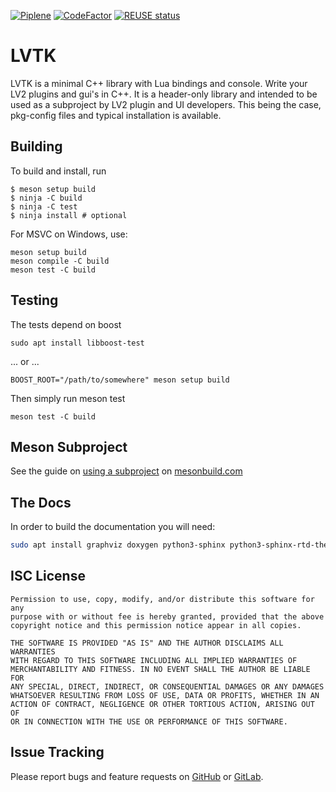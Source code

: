 [![Piplene](https://gitlab.com/lvtk/lvtk/badges/main/pipeline.svg)](https://gitlab.com/lvtk/lvtk/-/pipelines)
[![CodeFactor](https://www.codefactor.io/repository/github/lvtk/lvtk/badge)](https://www.codefactor.io/repository/github/lvtk/lvtk)
[![REUSE status](https://api.reuse.software/badge/gitlab.com/lvtk/lvtk)](https://api.reuse.software/info/gitlab.com/lvtk/lvtk)

# LVTK

LVTK is a minimal C++ library with Lua bindings and console. Write your LV2 plugins and gui's in C++. It is a header-only library and intended to be used as a subproject by LV2 plugin and UI developers.  This being the case, pkg-config files and typical installation is available.

## Building

To build and install, run
```
$ meson setup build
$ ninja -C build
$ ninja -C test
$ ninja install # optional
```

For MSVC on Windows, use:
```
meson setup build
meson compile -C build
meson test -C build
```

## Testing
The tests depend on boost
```
sudo apt install libboost-test
```
... or ...
```
BOOST_ROOT="/path/to/somewhere" meson setup build
```

Then simply run meson test
```
meson test -C build
```

## Meson Subproject
See the guide on [using a subproject](https://mesonbuild.com/Subprojects.html#using-a-subproject) on [mesonbuild.com](https://mesonbuild.com)

## The Docs
In order to build the documentation you will need:
```bash
sudo apt install graphviz doxygen python3-sphinx python3-sphinx-rtd-theme
```

## ISC License

```
Permission to use, copy, modify, and/or distribute this software for any
purpose with or without fee is hereby granted, provided that the above
copyright notice and this permission notice appear in all copies.

THE SOFTWARE IS PROVIDED "AS IS" AND THE AUTHOR DISCLAIMS ALL WARRANTIES
WITH REGARD TO THIS SOFTWARE INCLUDING ALL IMPLIED WARRANTIES OF
MERCHANTABILITY AND FITNESS. IN NO EVENT SHALL THE AUTHOR BE LIABLE FOR
ANY SPECIAL, DIRECT, INDIRECT, OR CONSEQUENTIAL DAMAGES OR ANY DAMAGES
WHATSOEVER RESULTING FROM LOSS OF USE, DATA OR PROFITS, WHETHER IN AN
ACTION OF CONTRACT, NEGLIGENCE OR OTHER TORTIOUS ACTION, ARISING OUT OF
OR IN CONNECTION WITH THE USE OR PERFORMANCE OF THIS SOFTWARE.
```

## Issue Tracking

Please report bugs and feature requests on [GitHub](https://github.com/lvtk/lvtk/issues) or [GitLab](https://gitlab.com/lvtk/lvtk/-/issues).
